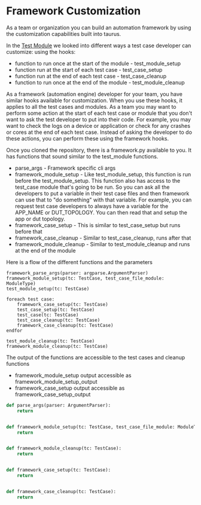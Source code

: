 # Framework Customization

As a team or organization you can build an automation framework by using the customization capabilities built into taurus.

In the [Test Module](test_module.md) we looked into different ways a test case developer can customize: using the hooks:
* function to run once at the start of the module - test_module_setup
* function run at the start of each test case - test_case_setup
* function run at the end of each test case - test_case_cleanup
* function to run once at the end of the module - test_module_cleanup

As a framework (automation engine) developer for your team, you have similar hooks available for customization. When you use these hooks, it applies to all the test cases and modules. As a team you may want to perform some action at the start of each test case or module that you don't want to ask the test developer to put into their code. For example, you may want to check the logs on a device or application or check for any crashes or cores at the end of each test case. Instead of asking the developer to do these actions, you can perform these using the framework hooks.

Once you cloned the repository, there is a framework.py available to you. It has functions that sound similar to the test_module functions.

* parse_args - Framework specific cli args
* framework_module_setup - Like test_module_setup, this function is run before the test_module_setup. This function also has access to the test_case module that's going to be run. So you can ask all the developers to put a variable in their test case files and then framework can use that to "do something" with that variable. For example, you can request test case developers to always have a variable for the APP_NAME or DUT_TOPOLOGY. You can then read that and setup the app or dut topology.
* framework_case_setup - This is similar to test_case_setup but runs before that
* framework_case_cleanup - Similar to test_case_cleanup, runs after that
* framework_module_cleanup - Similar to test_module_cleanup and runs at the end of the module

Here is a flow of the different functions and the parameters 

```
framework_parse_args(parser: argparse.ArgumentParser)
framework_module_setup(tc: TestCase, test_case_file_module: ModuleType)
test_module_setup(tc: TestCase)

foreach test case:
    framework_case_setup(tc: TestCase)
    test_case_setup(tc: TestCase)
    test_case(tc: TestCase)
    test_case_cleanup(tc: TestCase)
    framework_case_cleanup(tc: TestCase)
endfor

test_module_cleanup(tc: TestCase)
framework_module_cleanup(tc: TestCase)
```

The output of the functions are accessible to the test cases and cleanup functions

* framework_module_setup output accessible as framework_module_setup_output
* framework_case_setup output accessible as framework_case_setup_output


```python
def parse_args(parser: ArgumentParser):
    return


def framework_module_setup(tc: TestCase, test_case_file_module: ModuleType = None):
    return


def framework_module_cleanup(tc: TestCase):
    return


def framework_case_setup(tc: TestCase):
    return


def framework_case_cleanup(tc: TestCase):
    return
```